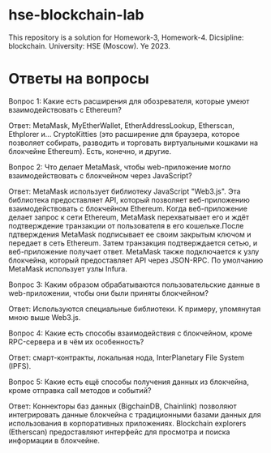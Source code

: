 # hse-blockchain-lab
This repository is a solution for Homework-3, Homework-4. Dicsipline: blockchain. University: HSE (Moscow). Ye 2023.


# Ответы на вопросы

Вопрос 1: Какие есть расширения для обозревателя, которые умеют взаимодействовать с Ethereum?

Ответ: MetaMask, MyEtherWallet, EtherAddressLookup, Etherscan, Ethplorer и... CryptoKitties (это расширение для браузера, которое позволяет собирать, разводить и торговать виртуальными кошками на блокчейне Ethereum). Есть, конечно, и другие.

Вопрос 2: Что делает MetaMask, чтобы web-приложение могло взаимодействовать с блокчейном через JavaScript?

Ответ: MetaMask использует библиотеку JavaScript "Web3.js". Эта библиотека предоставляет API, который позволяет веб-приложению взаимодействовать с блокчейном Ethereum. Когда веб-приложение делает запрос к сети Ethereum, MetaMask перехватывает его и ждёт подтверждение транзакции от пользователя в его кошельке.После пдтверждения MetaMask подписывает ее своим закрытым ключом и передает в сеть Ethereum. Затем транзакция подтверждается сетью, и веб-приложение получает ответ. MetaMask также подключается к узлу блокчейна, который предоставляет API через JSON-RPC. По умолчанию MetaMask использует узлы Infura.

Вопрос 3: Каким образом обрабатываются пользовательские данные в web-приложении, чтобы они были приняты блокчейном?

Ответ: Используются специальные библиотеки. К примеру, упомянутая мною выше Web3.js.

Вопрос 4: Какие есть способы взаимодействия с блокчейном, кроме RPC-сервера и в чём их особенность?

Ответ: смарт-контракты, локальная нода, InterPlanetary File System (IPFS).

Вопрос 5: Какие есть ещё способы получения данных из блокчейна, кроме отправка call методов и событий?

Ответ: Коннекторы баз данных (BigchainDB, Chainlink) позволяют интегрировать данные блокчейна с традиционными базами данных для использования в корпоративных приложениях. Blockchain explorers (Etherscan) предоставляют интерфейс для просмотра и поиска информации в блокчейне.
